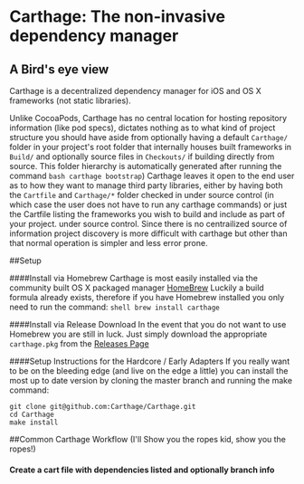 # Carthage: The non-invasive dependency manager

## A Bird's eye view
Carthage is a decentralized dependency manager for iOS and OS X frameworks (not static libraries).

Unlike CocoaPods, Carthage has no central location for hosting repository information (like pod specs), dictates nothing as to what kind of project structure you should have aside from optionally having a default ```Carthage/``` folder in your project's
root folder that internally houses built frameworks in ```Build/``` and optionally source files in ```Checkouts/``` if building directly from source.
This folder hierarchy is automatically generated after running the command ```bash carthage bootstrap```)
Carthage leaves it open to the end user as to how they want to manage third party libraries, either by having both the ```Cartfile``` and ```Carthage/*``` folder checked in under source control 
(in which case the user does not have to run any carthage commands) or just the Cartfile listing the frameworks you wish to build and include as part of your project.
under source control.
Since there is no centrailized source of information project discovery is more difficult with carthage but other than that normal operation is simpler and less error prone. 

##Setup

####Install via Homebrew
Carthage is most easily installed via the community built OS X packaged manager [HomeBrew](http://brew.sh/)
Luckily a build formula already exists, therefore if you have Homebrew installed you only need to run the command:
```shell brew install carthage```

####Install via Release Download
In the event that you do not want to use Homebrew you are still in luck. 
Just simply download the appropriate ```carthage.pkg``` from the [Releases Page](https://github.com/Carthage/Carthage/releases)

####Setup Instructions for the Hardcore / Early Adapters 
If you really want to be on the bleeding edge (and live on the edge a little) you can install the most up to date version 
by cloning the master branch and running the make command:
```shell
git clone git@github.com:Carthage/Carthage.git
cd Carthage
make install
```

##Common Carthage Workflow (I'll Show you the ropes kid, show you the ropes!)
#### Create a cart file with dependencies listed and optionally branch info
```bash
```
